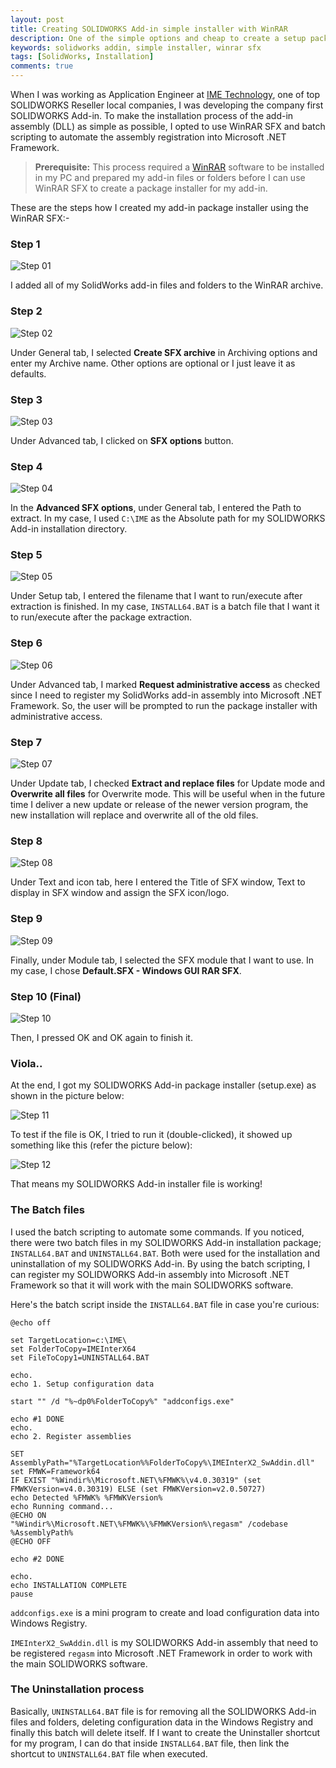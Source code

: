 ```yaml
---
layout: post
title: Creating SOLIDWORKS Add-in simple installer with WinRAR
description: One of the simple options and cheap to create a setup package (package installer) is by using using WinRAR SFX and Windows batch scripting.
keywords: solidworks addin, simple installer, winrar sfx
tags: [SolidWorks, Installation]
comments: true
---
```


When I was working as Application Engineer at [IME Technology](http://www.imetech.com.my/), one of top SOLIDWORKS Reseller local companies, I was developing the company first SOLIDWORKS Add-in. To make the installation process of the add-in assembly (DLL) as simple as possible, I opted to use WinRAR SFX and batch scripting to automate the assembly registration into Microsoft .NET Framework.

> **Prerequisite:** This process required a [WinRAR](http://www.rarlab.com/download.htm) software to be installed in my PC and prepared my add-in files or folders before I can use WinRAR SFX to create a package installer for my add-in.

These are the steps how I created my add-in package installer using the WinRAR SFX:-

### Step 1

![Step 01](http://i.imgur.com/B3LvCup.png)

I added all of my SolidWorks add-in files and folders to the WinRAR archive.

### Step 2

![Step 02](http://i.imgur.com/B9sW5YC.png)

Under General tab, I selected **Create SFX archive** in Archiving options and enter my Archive name. Other options are optional or I just leave it as defaults.

### Step 3

![Step 03](http://i.imgur.com/4mzS7A3.png)

Under Advanced tab, I clicked on **SFX options** button.

### Step 4

![Step 04](http://i.imgur.com/W2LNfxl.png)

In the **Advanced SFX options**, under General tab, I entered the Path to extract. In my case, I used `C:\IME` as the Absolute path for my SOLIDWORKS Add-in installation directory.

### Step 5

![Step 05](http://i.imgur.com/AzJSVxy.png)

Under Setup tab, I entered the filename that I want to run/execute after extraction is finished. In my case, `INSTALL64.BAT` is a batch file that I want it to run/execute after the package extraction.

### Step 6

![Step 06](http://i.imgur.com/K2b3WiE.png)

Under Advanced tab, I marked **Request administrative access** as checked since I need to register my SolidWorks add-in assembly into Microsoft .NET Framework. So, the user will be prompted to run the package installer with administrative access.

### Step 7

![Step 07](http://i.imgur.com/BuPgFLY.png)

Under Update tab, I checked **Extract and replace files** for Update mode and **Overwrite all files** for Overwrite mode. This will be useful when in the future time I deliver a new update or release of the newer version program, the new installation will replace and overwrite all of the old files.

### Step 8

![Step 08](http://i.imgur.com/IJ2GJUm.png)

Under Text and icon tab, here I entered the Title of SFX window, Text to display in SFX window and assign the SFX icon/logo.

### Step 9

![Step 09](http://i.imgur.com/gZNspH3.png)

Finally, under Module tab, I selected the SFX module that I want to use. In my case, I chose **Default.SFX - Windows GUI RAR SFX**.

### Step 10 (Final)

![Step 10](http://i.imgur.com/AWFrHVC.png)

Then, I pressed OK and OK again to finish it.

### Viola..

At the end, I got my SOLIDWORKS Add-in package installer (setup.exe) as shown in the picture below:

![Step 11](http://i.imgur.com/Drqud3n.png)

To test if the file is OK, I tried to run it (double-clicked), it showed up something like this (refer the picture below):

![Step 12](http://i.imgur.com/Jn8p8gs.png)

That means my SOLIDWORKS Add-in installer file is working!

### The Batch files

I used the batch scripting to automate some commands. If you noticed, there were two batch files in my SOLIDWORKS Add-in installation package; `INSTALL64.BAT` and `UNINSTALL64.BAT`. Both were used for the installation and uninstallation of my SOLIDWORKS Add-in. By using the batch scripting, I can register my SOLIDWORKS Add-in assembly into Microsoft .NET Framework so that it will work with the main SOLIDWORKS software.

Here's the batch script inside the `INSTALL64.BAT` file in case you're curious:

```
@echo off

set TargetLocation=c:\IME\
set FolderToCopy=IMEInterX64
set FileToCopy1=UNINSTALL64.BAT

echo.
echo 1. Setup configuration data

start "" /d "%~dp0%FolderToCopy%" "addconfigs.exe"

echo #1 DONE
echo.
echo 2. Register assemblies

SET AssemblyPath="%TargetLocation%%FolderToCopy%\IMEInterX2_SwAddin.dll"
set FMWK=Framework64
IF EXIST "%Windir%\Microsoft.NET\%FMWK%\v4.0.30319" (set FMWKVersion=v4.0.30319) ELSE (set FMWKVersion=v2.0.50727)
echo Detected %FMWK% %FMWKVersion%
echo Running command...
@ECHO ON
"%Windir%\Microsoft.NET\%FMWK%\%FMWKVersion%\regasm" /codebase %AssemblyPath%
@ECHO OFF

echo #2 DONE

echo.
echo INSTALLATION COMPLETE
pause
```

`addconfigs.exe` is a mini program to create and load configuration data into Windows Registry.

`IMEInterX2_SwAddin.dll` is my SOLIDWORKS Add-in assembly that need to be registered `regasm` into Microsoft .NET Framework in order to work with the main SOLIDWORKS software.

### The Uninstallation process

Basically, `UNINSTALL64.BAT` file is for removing all the SOLIDWORKS Add-in files and folders, deleting configuration data in the Windows Registry and finally this batch will delete itself. If I want to create the Uninstaller shortcut for my program, I can do that inside `INSTALL64.BAT` file, then link the shortcut to `UNINSTALL64.BAT` file when executed.
